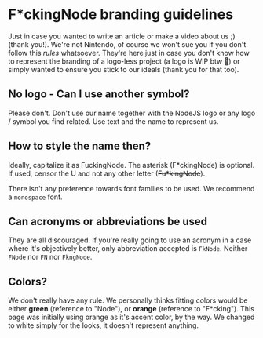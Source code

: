 # F*ckingNode branding guidelines

Just in case you wanted to write an article or make a video about us ;) (thank you!). We're not Nintendo, of course we won't sue you if you don't follow this _rules_ whatsoever. They're here just in case you don't know how to represent the branding of a logo-less project (a logo is WIP btw :eyes:) or simply wanted to ensure you stick to our ideals (thank you for that too).

## No logo - Can I use another symbol?

Please don't. Don't use our name together with the NodeJS logo or any logo / symbol you find related. Use text and the name to represent us.

## How to style the name then?

Ideally, capitalize it as FuckingNode. The asterisk (F*ckingNode) is optional. If used, censor the U and not any other letter (~~Fu\*kingNode~~).

There isn't any preference towards font families to be used. We recommend a `monospace` font.

## Can acronyms or abbreviations be used

They are all discouraged. If you're really going to use an acronym in a case where it's objectively better, only abbreviation accepted is `FkNode`. Neither `FNode` nor `FN` nor `FkngNode`.

## Colors?

We don't really have any rule. We personally thinks fitting colors would be either **green** (reference to "Node"), or **orange** (reference to "F\*cking"). This page was initially using orange as it's accent color, by the way. We changed to white simply for the looks, it doesn't represent anything.

